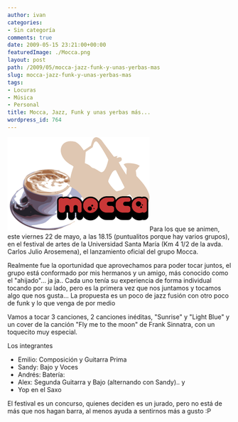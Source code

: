 ```yaml
---
author: ivan
categories:
- Sin categoría
comments: true
date: 2009-05-15 23:21:00+00:00
featuredImage: ./Mocca.png
layout: post
path: /2009/05/mocca-jazz-funk-y-unas-yerbas-mas
slug: mocca-jazz-funk-y-unas-yerbas-mas
tags:
- Locuras
- Música
- Personal
title: Mocca, Jazz, Funk y unas yerbas más...
wordpress_id: 764
---
```


[![](./Mocca.png)](http://1.bp.blogspot.com/_T2UWuNJg3dQ/Sg3s1e8gsjI/AAAAAAAABgc/gOGZHAurCjw/s1600-h/Mocca.png)Para los que se animen, este viernes 22 de mayo, a las 18.15 (puntualitos porque hay varios grupos), en el festival de artes de la Universidad Santa María (Km 4 1/2 de la avda. Carlos Julio Arosemena), el lanzamiento oficial del grupo Mocca.

Realmente fue la oportunidad que aprovechamos para poder tocar juntos, el grupo está conformado por mis hermanos y un amigo, más conocido como el "ahijado"... ja ja.. Cada uno tenía su experiencia de forma individual tocando por su lado, pero es la primera vez que nos juntamos y tocamos algo que nos gusta... La propuesta es un poco de jazz fusión con otro poco de funk y lo que venga de por medio

Vamos a tocar 3 canciones, 2 canciones inéditas, "Sunrise" y "Light Blue" y un cover de la canción "Fly me to the moon" de Frank Sinnatra, con un toquecito muy especial.

Los integrantes

- Emilio: Composición y Guitarra Prima
- Sandy: Bajo y Voces
- Andrés: Batería:
- Alex: Segunda Guitarra y Bajo (alternando con Sandy).. y
- Yop en el Saxo

El festival es un concurso, quienes deciden es un jurado, pero no está de más que nos hagan barra, al menos ayuda a sentirnos más a gusto :P